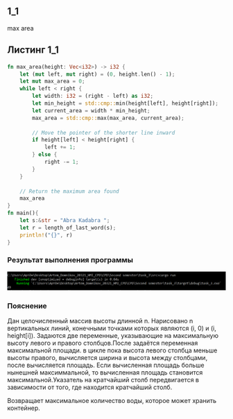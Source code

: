 ## 1_1
max area
## Листинг 1_1
```rs
fn max_area(height: Vec<i32>) -> i32 {
    let (mut left, mut right) = (0, height.len() - 1);
    let mut max_area = 0;
    while left < right {
        let width: i32 = (right - left) as i32;
        let min_height = std::cmp::min(height[left], height[right]);
        let current_area = width * min_height;
        max_area = std::cmp::max(max_area, current_area);

        // Move the pointer of the shorter line inward
        if height[left] < height[right] {
            left += 1;
        } else {
            right -= 1;
        }
    }

    // Return the maximum area found
    max_area
}
fn main(){
    let s:&str = "Abra Kadabra ";
    let r = length_of_last_word(s);
    println!("{}", r)
}
```

### Результат выполнения программы
![alt text](image.png)
### Пояснение
Дан целочисленный массив высоты длинной n. Нарисовано n вертикальных линий, конечными точками которых являются (i, 0) и (i, height[i]).
Задаются две переменные, указывающие на максимальную высоту левого и правого столбцов.После задаётся переменная максимальной площади.
в цикле пока высота левого столбца меньше высоты правого, вычисляется ширина и высота между столбцами, после вычисляется площадь. Если вычисленная площадь больше нынешней максиммальной, то вычисленная площадь становится максимальной.Указатель на кратчайший столб передвигается в зависимости от того, где находится кратчайший столб.

Возвращает максимальное количество воды, которое может хранить контейнер.
